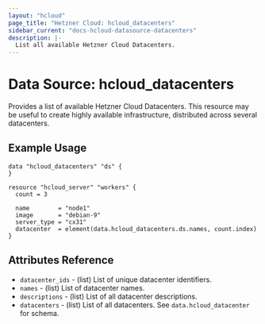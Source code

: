 ```yaml
---
layout: "hcloud"
page_title: "Hetzner Cloud: hcloud_datacenters"
sidebar_current: "docs-hcloud-datasource-datacenters"
description: |-
  List all available Hetzner Cloud Datacenters.
---
```

# Data Source: hcloud_datacenters
Provides a list of available Hetzner Cloud Datacenters.
This resource may be useful to create highly available infrastructure, distributed across several datacenters.

## Example Usage
```hcl
data "hcloud_datacenters" "ds" {
}

resource "hcloud_server" "workers" {
  count = 3

  name        = "node1"
  image       = "debian-9"
  server_type = "cx31"
  datacenter  = element(data.hcloud_datacenters.ds.names, count.index)
}
```

## Attributes Reference
- `datacenter_ids` - (list) List of unique datacenter identifiers.
- `names` - (list) List of datacenter names.
- `descriptions` - (list) List of all datacenter descriptions.
- `datacenters` - (list) List of all datacenters. See `data.hcloud_datacenter` for schema.
